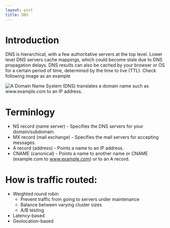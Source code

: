 ```yaml
---
layout: post
title: DNS
---
```



# Introduction

DNS is hierarchical, with a few authoritative servers at the top level. Lower level DNS servers cache mappings, which could become stale due to DNS propagation delays. DNS results can also be cached by your browser or OS for a certain period of time, determined by the time to live (TTL). Check following image as an example

![A Domain Name System (DNS) translates a domain name such as www.example.com to an IP address.](https://camo.githubusercontent.com/fae27d1291ed38dd120595d692eacd2505cd3a9c/687474703a2f2f692e696d6775722e636f6d2f494f794c6a34692e6a7067)

# Terminlogy

- NS record (name server) - Specifies the DNS servers for your domain/subdomain.
- MX record (mail exchange) - Specifies the mail servers for accepting messages.
- A record (address) - Points a name to an IP address.
- CNAME (canonical) - Points a name to another name or CNAME (example.com to www.example.com) or to an A record.

# How is traffic routed:

- Weighted round robin
  - Prevent traffic from going to servers under maintenance
  - Balance between varying cluster sizes
  - A/B testing
- Latency-based
- Geolocation-based
